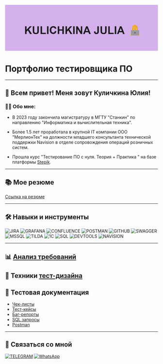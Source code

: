 ![header](https://github.com/kulichkinayuliya/kulichkinayuliya/blob/main/header.png)
# Портфолио тестировщика ПО 

---

## 👋 Всем привет! Меня зовут Куличкина Юлия!
### 👩‍💻 Обо мне:
* В 2023 году закончила магистратуру в МГТУ "Станкин" по направлению "Информатика и вычислительная техника".
  
* Более 1.5 лет проработала в крупной IT компании ООО "МерлионТех" на должности младшего консультанта технической поддержки Navision в отделе сопровождения операций розничных систем.
  
* Прошла курс "Тестирование ПО с нуля. Теория + Практика " на базе платформы [Stepik](https://stepik.org/course/171826/syllabus).
  
---

## 📚 Мое резюме
[Ссылка на резюме]()

---

## 🛠️ Навыки и инструменты
![JIRA](https://img.shields.io/badge/-JIRA-111111?style=for-the-badge&logo=jira&logoColor=1b76f1)
![GRAFANA](https://img.shields.io/badge/-GRAFANA-111111?style=for-the-badge&logo=grafana&logoColor=f26928)
![CONFLUENCE](https://img.shields.io/badge/-CONFLUENCE-111111?style=for-the-badge&logo=confluence&logoColor=214e82)
![POSTMAN](https://img.shields.io/badge/-POSTMAN-111111?style=for-the-badge&logo=postman&logoColor=fe6c37)
![GITHUB](https://img.shields.io/badge/-GITHUB-111111?style=for-the-badge&logo=github&logoColor=ffffff)
![SWAGGER](https://img.shields.io/badge/-SWAGGER-111111?style=for-the-badge&logo=swagger&logoColor=6d9803)
![MSSQL](https://img.shields.io/badge/-MSSQL-111111?style=for-the-badge&logo=MicrosoftSQLServer&logoColor=da5150)
![TILDA](https://img.shields.io/badge/-TILDA-111111?style=for-the-badge&logo=Tilda&logoColor=2a7cd2)
![1C](https://img.shields.io/badge/-1C-111111?style=for-the-badge&logo=1Ccompany)
![SQL](https://img.shields.io/badge/-SQL-111111?style=for-the-badge&logo=sql&logoColor=2056c8)
![DEVTOOLS](https://img.shields.io/badge/-DEVTOOLS-111111?style=for-the-badge&logo=devtools)
![NAVISION](https://img.shields.io/badge/-NAVISION-111111?style=for-the-badge&logo=MicrosoftDynamicsNAV)

---
## 📊 [Анализ требований](https://github.com/kulichkinayuliya/Requirements-analysis)
## 📝 Техники [тест-дизайна](https://github.com/kulichkinayuliya/Test-Design/tree/main)


## 📁 Тестовая документация

* [Чек-листы](https://github.com/kulichkinayuliya/Check-List/tree/main)
* [Тест-кейсы](https://github.com/kulichkinayuliya/Test-Cases/tree/main)
* [Баг-репорты](https://github.com/kulichkinayuliya/Bug-Report/tree/main)
* [SQL запросы](https://github.com/kulichkinayuliya/SQL/tree/main)
* [Postman](https://github.com/kulichkinayuliya/Postman/tree/main)
  
---

## 📱 Связаться со мной
[![TELEGRAM](https://img.shields.io/badge/-Telegram-111111?style=for-the-badge&logo=telegram&logoColor=27A0D9)](https://t.me/yuliakln)
[![WhatsApp](https://img.shields.io/badge/-WhatsApp-111111?style=for-the-badge&logo=whatsapp&logoColor=3ec350)](https://wa.me/79106939047)

